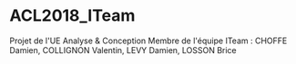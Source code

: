 # ACL2018_ITeam
Projet de l'UE Analyse &amp; Conception
Membre de l'équipe ITeam : CHOFFE Damien, COLLIGNON Valentin, LEVY Damien, LOSSON Brice
